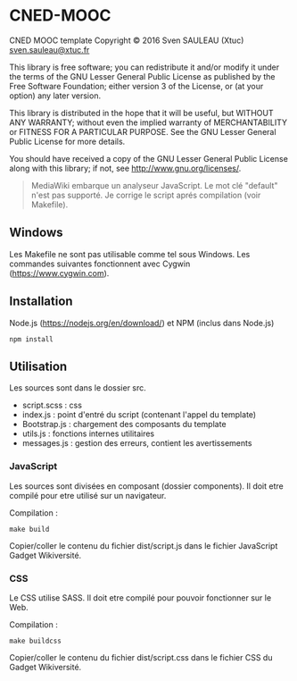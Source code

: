 CNED-MOOC
===

CNED MOOC template
Copyright © 2016 Sven SAULEAU (Xtuc) <sven.sauleau@xtuc.fr>

This library is free software; you can redistribute it and/or modify
it under the terms of the GNU Lesser General Public License as published
by the Free Software Foundation; either version 3 of the License, or
(at your option) any later version.

This library is distributed in the hope that it will be useful,
but WITHOUT ANY WARRANTY; without even the implied warranty of
MERCHANTABILITY or FITNESS FOR A PARTICULAR PURPOSE. See the
GNU Lesser General Public License for more details.

You should have received a copy of the GNU Lesser General Public License
along with this library; if not, see <http://www.gnu.org/licenses/>.


> MediaWiki embarque un analyseur JavaScript. Le mot clé "default" n'est pas supporté. Je corrige le script aprés compilation (voir Makefile).

## Windows

Les Makefile ne sont pas utilisable comme tel sous Windows. Les commandes suivantes fonctionnent avec Cygwin (https://www.cygwin.com).

## Installation

Node.js (https://nodejs.org/en/download/) et NPM (inclus dans Node.js)

```shell
npm install
```

## Utilisation

Les sources sont dans le dossier src.

* script.scss : css
* index.js : point d'entré du script (contenant l'appel du template)
* Bootstrap.js : chargement des composants du template
* utils.js : fonctions internes utilitaires
* messages.js : gestion des erreurs, contient les avertissements

### JavaScript

Les sources sont divisées en composant (dossier components). Il doit etre compilé pour etre utilisé sur un navigateur.

Compilation :
```shell
make build
```

Copier/coller le contenu du fichier dist/script.js dans le fichier JavaScript Gadget Wikiversité.

### CSS

Le CSS utilise SASS. Il doit etre compilé pour pouvoir fonctionner sur le Web.

Compilation :
```shell
make buildcss
```

Copier/coller le contenu du fichier dist/script.css dans le fichier CSS du Gadget Wikiversité.